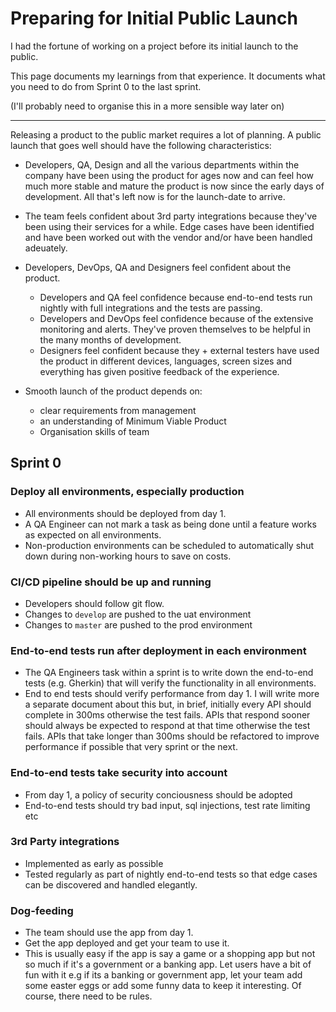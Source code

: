 # Preparing for Initial Public Launch

I had the fortune of working on a project before its initial launch to the public. 

This page documents my learnings from that experience. It documents what you need to do from Sprint 0 to the last sprint.


(I'll probably need to organise this in a more sensible way later on)

--- 

Releasing a product to the public market requires a lot of planning.
A public launch that goes well should have the following characteristics:

- Developers, QA, Design and all the various departments within the company have been using the product for ages now and can feel how much more stable and mature the product is now since the early days of development. All that's left now is for the launch-date to arrive.

- The team feels confident about 3rd party integrations because they've been using their services for a while. Edge cases have been identified and have been worked out with the vendor and/or have been handled adeuately.

- Developers, DevOps, QA and Designers feel confident about the product. 
	- Developers and QA feel confidence because end-to-end tests run nightly with full integrations and the tests are passing.
	- Developers and DevOps feel confidence because of the extensive monitoring and alerts. They've proven themselves to be helpful in the many months of development.
	- Designers feel confident because they + external testers have used the product in different devices, languages, screen sizes and everything has given positive feedback of the experience.

- Smooth launch of the product depends on:
	- clear requirements from management
	- an understanding of Minimum Viable Product
	- Organisation skills of team

## Sprint 0

### Deploy all environments, especially production

- All environments should be deployed from day 1.
- A QA Engineer can not mark a task as being done until a feature works as expected on all environments.
- Non-production environments can be scheduled to automatically shut down during non-working hours to save on costs.

### CI/CD pipeline should be up and running

- Developers should follow git flow. 
- Changes to `develop` are pushed to the uat environment
- Changes to `master` are pushed to the prod environment

### End-to-end tests run after deployment in each environment

- The QA Engineers task within a sprint is to write down the end-to-end tests (e.g. Gherkin) that will verify the functionality in all environments.
- End to end tests should verify performance from day 1. I will write more a separate document about this but, in brief, initially every API should complete in 300ms otherwise the test fails. APIs that respond sooner should always be expected to respond at that time otherwise the test fails. APIs that take longer than 300ms should be refactored to improve performance if possible that very sprint or the next.

### End-to-end tests take security into account

- From day 1, a policy of security conciousness should be adopted
- End-to-end tests should try bad input, sql injections, test rate limiting etc

### 3rd Party integrations 

- Implemented as early as possible
- Tested regularly as part of nightly end-to-end tests so that edge cases can be discovered and handled elegantly.

### Dog-feeding

- The team should use the app from day 1.
- Get the app deployed and get your team to use it.
- This is usually easy if the app is say a game or a shopping app but not so much if it's a government or a banking app. Let users have a bit of fun with it e.g if its a banking or government app, let your team add some easter eggs or add some funny data to keep it interesting. Of course, there need to be rules.